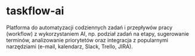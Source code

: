 # taskflow-ai
Platforma do automatyzacji codziennych zadań i przepływów pracy (workflow) z wykorzystaniem AI, np. podział zadań na etapy, sugerowanie terminów, analizowanie priorytetów oraz integracja z popularnymi narzędziami (e-mail, kalendarz, Slack, Trello, JIRA).
